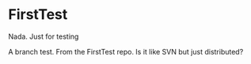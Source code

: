 # FirstTest
Nada. Just for testing

A branch test. From the FirstTest repo.
Is it like SVN but just distributed?
